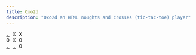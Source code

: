 ```yaml
---
title: Oxo2d 
description: "Oxo2d an HTML noughts and crosses (tic-tac-toe) player"
---
```


<pre class="oxo2d">
<a href="../z/">.</a> X X
O X O
<a href="../57/">.</a> <a href="../5a/">.</a> O
</pre>
